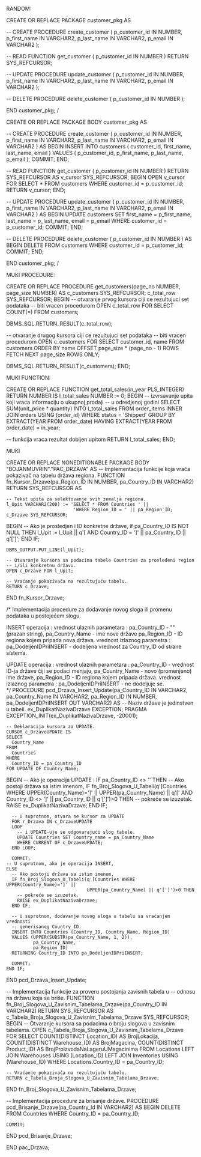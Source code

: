 RANDOM:

CREATE OR REPLACE PACKAGE customer_pkg AS

-- CREATE PROCEDURE create_customer ( p_customer_id IN NUMBER, p_first_name IN VARCHAR2, p_last_name IN VARCHAR2, p_email IN VARCHAR2 );

-- READ FUNCTION get_customer ( p_customer_id IN NUMBER ) RETURN SYS_REFCURSOR;

-- UPDATE PROCEDURE update_customer ( p_customer_id IN NUMBER, p_first_name IN VARCHAR2, p_last_name IN VARCHAR2, p_email IN VARCHAR2 );

-- DELETE PROCEDURE delete_customer ( p_customer_id IN NUMBER );

END customer_pkg; /

CREATE OR REPLACE PACKAGE BODY customer_pkg AS

-- CREATE PROCEDURE create_customer ( p_customer_id IN NUMBER, p_first_name IN VARCHAR2, p_last_name IN VARCHAR2, p_email IN VARCHAR2 ) AS BEGIN INSERT INTO customers ( customer_id, first_name, last_name, email ) VALUES ( p_customer_id, p_first_name, p_last_name, p_email ); COMMIT; END;

-- READ FUNCTION get_customer ( p_customer_id IN NUMBER ) RETURN SYS_REFCURSOR AS v_cursor SYS_REFCURSOR; BEGIN OPEN v_cursor FOR SELECT * FROM customers WHERE customer_id = p_customer_id; RETURN v_cursor; END;

-- UPDATE PROCEDURE update_customer ( p_customer_id IN NUMBER, p_first_name IN VARCHAR2, p_last_name IN VARCHAR2, p_email IN VARCHAR2 ) AS BEGIN UPDATE customers SET first_name = p_first_name, last_name = p_last_name, email = p_email WHERE customer_id = p_customer_id; COMMIT; END;

-- DELETE PROCEDURE delete_customer ( p_customer_id IN NUMBER ) AS BEGIN DELETE FROM customers WHERE customer_id = p_customer_id; COMMIT; END;

END customer_pkg; /

MUKI PROCEDURE:

CREATE OR REPLACE PROCEDURE get_customers(page_no NUMBER, page_size NUMBER) AS c_customers SYS_REFCURSOR; c_total_row SYS_REFCURSOR; BEGIN -- otvaranje prvog kursora ciji ce rezultujuci set podataka -- biti vracen procedurom OPEN c_total_row FOR SELECT COUNT(*) FROM customers;

DBMS_SQL.RETURN_RESULT(c_total_row);

-- otvaranje drugog kursora ciji ce rezultujuci set podataka -- biti vracen procedurom OPEN c_customers FOR SELECT customer_id, name FROM customers ORDER BY name OFFSET page_size * (page_no - 1) ROWS FETCH NEXT page_size ROWS ONLY;

DBMS_SQL.RETURN_RESULT(c_customers); END;

MUKI FUNCTION: 

CREATE OR REPLACE FUNCTION get_total_sales(in_year PLS_INTEGER) RETURN NUMBER IS l_total_sales NUMBER := 0; BEGIN -- izvrsavanje upita koji vraca informaciju o ukupnoj prodaji -- u odredjenoj godini SELECT SUM(unit_price * quantity) INTO l_total_sales FROM order_items INNER JOIN orders USING (order_id) WHERE status = 'Shipped' GROUP BY EXTRACT(YEAR FROM order_date) HAVING EXTRACT(YEAR FROM order_date) = in_year;

-- funkcija vraca rezultat dobijen upitom RETURN l_total_sales; END;

MUKI

CREATE OR REPLACE NONEDITIONABLE PACKAGE BODY "BOJANMUVRIN"."PAC_DRZAVA" AS
  -- Implementacija funkcije koja vraća pokazivač na tabelu država regiona.
  FUNCTION fn_Kursor_Drzave(pa_Region_ID IN NUMBER,
                            pa_Country_ID IN VARCHAR2) RETURN SYS_REFCURSOR AS
  
    -- Tekst upita za selektovanje svih zemalja regiona.
    l_Upit VARCHAR2(200) := 'SELECT * FROM Countries ' ||
                             'WHERE Region_ID = ' || pa_Region_ID;
    c_Drzave SYS_REFCURSOR;
  BEGIN
    -- Ako je prosledjen i ID konkretne države,
    if pa_Country_ID IS NOT NULL THEN
      l_Upit := l_Upit || q'[ AND Country_ID = ']' || pa_Country_ID || q'[']';
    END IF;
    
    DBMS_OUTPUT.PUT_LINE(l_Upit);
    
    -- Otvaranje kursora sa podacima tabele Countries za prosleđeni region
    -- i/ili konkretnu državu.
    OPEN c_Drzave FOR l_Upit;
    
    -- Vraćanje pokazivača na rezultujuću tabelu.
    RETURN c_Drzave;
  END fn_Kursor_Drzave;

  /* Implementacija procedure za dodavanje novog sloga ili promenu podataka u
   postojećem slogu.
   
   INSERT operacija :
     vrednost ulaznih parametara : 
       pa_Country_ID - "" (prazan string),
       pa_Country_Name - ime nove države
       pa_Region_ID - ID regiona kojem pripada nova država.
     vrednost izlaznog parametra :
       pa_DodeljenIDPriINSERT - dodeljena vrednost za Country_ID od
                                strane sistema.
                                
   UPDATE operacija : 
     vrednost ulaznih parametara : 
       pa_Country_ID - vrednost ID-ja države čiji se podaci menjaju,
       pa_Country_Name - novo (promenjeno) ime države,
       pa_Region_ID - ID regiona kojem pripada država.
     vrednost izlaznog parametra :
       pa_DodeljenIDPriINSERT - ne dodeljuje se.     
  */
  PROCEDURE pcd_Drzava_Insert_Update(pa_Country_ID IN VARCHAR2,
                                     pa_Country_Name IN VARCHAR2,
                                     pa_Region_ID IN NUMBER,
                                     pa_DodeljenIDPriINSERT OUT VARCHAR2) AS
    -- Naziv države je jedinstven u tabeli. 
    ex_DuplikatNazivaDrzave EXCEPTION;
    PRAGMA EXCEPTION_INIT(ex_DuplikatNazivaDrzave, -20001);

    -- Deklaracija kursora za UPDATE.
    CURSOR c_DrzaveUPDATE IS 
    SELECT 
      Country_Name
    FROM 
      Countries
    WHERE 
      Country_ID = pa_Country_ID
    FOR UPDATE OF Country_Name;
  BEGIN
    -- Ako je operacija UPDATE :
    IF pa_Country_ID <> '' THEN
      -- Ako postoji država sa istim imenom, 
      IF fn_Broj_Slogova_U_Tabeli(q'[Countries WHERE UPPER(Country_Name)=']' ||
                                  UPPER(pa_Country_Name) ||
                                  q'[' AND Country_ID <> ']' || 
                                  pa_Country_ID || q'[']')>0  THEN
        -- pokreće se izuzetak.
        RAISE ex_DuplikatNazivaDrzave;
      END IF;  
    
      -- U suprotnom, otvara se kursor za UPDATE
      FOR r_Drzava IN c_DrzaveUPDATE
      LOOP
        -- i UPDATE-uje se odgovarajući slog tabele.
        UPDATE Countries SET Country_name = pa_Country_Name
        WHERE CURRENT OF c_DrzaveUPDATE;
      END LOOP; 
    
      COMMIT;
    -- U suprotnom, ako je operacija INSERT,  
    ELSE
      -- Ako postoji država sa istim imenom,     
      IF fn_Broj_Slogova_U_Tabeli(q'[Countries WHERE UPPER(Country_Name)=']' ||
                                  UPPER(pa_Country_Name) || q'[']')>0 THEN
        -- pokreće se izuzetak.
        RAISE ex_DuplikatNazivaDrzave;
      END IF;  

      -- U suprotnom, dodavanje novog sloga u tabelu sa vraćanjem vrednosti
      -- generisanog Country_ID.
      INSERT INTO Countries (Country_ID, Country_Name, Region_ID)
      VALUES (UPPER(SUBSTR(pa_Country_Name, 1, 2)),
              pa_Country_Name,
              pa_Region_ID)
      RETURNING Country_ID INTO pa_DodeljenIDPriINSERT;
    
      COMMIT;
    END IF;
  END pcd_Drzava_Insert_Update;

  -- Implementacija funkcije za proveru postojanja zavisnih tabela u 
  -- odnosu na državu koja se briše.
  FUNCTION fn_Broj_Slogova_U_Zavisnim_Tabelama_Drzave(pa_Country_ID IN VARCHAR2)
    RETURN SYS_REFCURSOR AS
    c_Tabela_Broja_Slogova_U_Zavisnim_Tabelama_Drzave SYS_REFCURSOR;  
  BEGIN
    -- Otvaranje kursora sa podacima o broju slogova u zavisnim tabelama.
    OPEN c_Tabela_Broja_Slogova_U_Zavisnim_Tabelama_Drzave FOR
      SELECT COUNT(DISTINCT Location_ID) AS BrojLokacija,
             COUNT(DISTINCT Warehouse_ID) AS BrojMagacina,
             COUNT(DISTINCT Product_ID) AS BrojProizvodaNaLageruUMagacinima
      FROM Locations LEFT JOIN Warehouses USING (Location_ID)
                     LEFT JOIN Inventories USING (Warehouse_ID)
      WHERE Locations.Country_ID = pa_Country_ID;
    
    -- Vraćanje pokazivača na rezultujuću tabelu.
    RETURN c_Tabela_Broja_Slogova_U_Zavisnim_Tabelama_Drzave;
    
  END fn_Broj_Slogova_U_Zavisnim_Tabelama_Drzave;

  -- Implementacija procedure za brisanje države.
  PROCEDURE pcd_Brisanje_Drzave(pa_Country_Id IN VARCHAR2) AS
  BEGIN
    DELETE
    FROM Countries
    WHERE Country_ID = pa_Country_ID;

    COMMIT;
  END pcd_Brisanje_Drzave;

END pac_Drzava;
